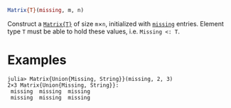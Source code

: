 ```julia
Matrix{T}(missing, m, n)
```

Construct a [`Matrix{T}`](@ref) of size `m`×`n`, initialized with [`missing`](@ref) entries. Element type `T` must be able to hold these values, i.e. `Missing <: T`.

# Examples

```jldoctest
julia> Matrix{Union{Missing, String}}(missing, 2, 3)
2×3 Matrix{Union{Missing, String}}:
 missing  missing  missing
 missing  missing  missing
```
